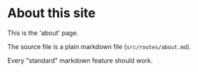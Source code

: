 # About this site

This is the 'about' page. 

The source file is a plain markdown file (`src/routes/about.md`).

Every "standard" markdown feature should work.